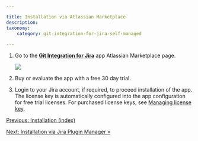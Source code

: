 ```yaml
---

title: Installation via Atlassian Marketplace
description:
taxonomy:
    category: git-integration-for-jira-self-managed

---
```

1.  Go to the [**Git Integration for Jira**](https://marketplace.atlassian.com/apps/4984/git-integration-for-jira?tab=overview&hosting=datacenter) app Atlassian Marketplace page.

    ![](/wp-content/uploads/gij-docs-installation-via-marketplace-buy-trial-git-plugin-c.png)
2.  Buy or evaluate the app with a free 30 day trial.

3.  Login to your Jira account, if required, to proceed installation of the app. The license key is automatically configured into the app configuration for free trial licenses. For purchased license keys, see [Managing license key](/git-integration-for-jira-self-managed/managing-license-key).


[Previous: Installation (index)](/git-integration-for-jira-self-managed/Installation)

[Next: Installation via Jira Plugin Manager »](/git-integration-for-jira-self-managed/installation-via-jira-plugin-manager)